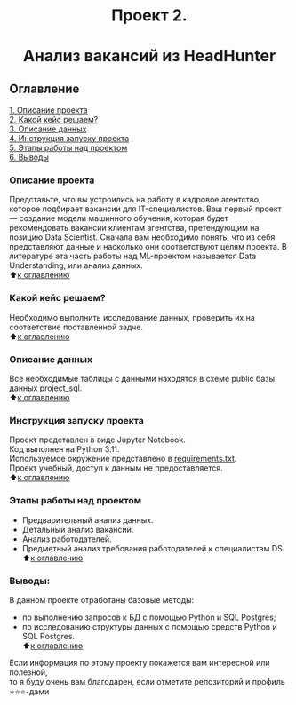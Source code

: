 # <center> Проект 2.
# <center> Анализ вакансий из HeadHunter

## Оглавление  
[1. Описание проекта](README.md#Описание-проекта)  
[2. Какой кейс решаем?](README.md#Какой-кейс-решаем)  
[3. Описание данных](README.md#Описание-данных)  
[4. Инструкция запуску проекта](README.md#Инструкция-запуску-проекта)  
[5. Этапы работы над проектом](README.md#Этапы-работы-над-проектом)  
[6. Выводы](README.md#Выводы) 

### Описание проекта    
Представьте, что вы устроились на работу в кадровое агентство, которое подбирает вакансии для IT-специалистов.
Ваш первый проект — создание модели машинного обучения, которая будет рекомендовать вакансии клиентам агентства,
претендующим на позицию Data Scientist.
Сначала вам необходимо понять, что из себя представляют данные и насколько они соответствуют целям проекта.
В литературе эта часть работы над ML-проектом называется Data Understanding, или анализ данных.  
:arrow_up:[к оглавлению](README.md#Оглавление)


### Какой кейс решаем?    
Необходимо выполнить исследование данных, проверить их на соответствие поставленной задче.  
:arrow_up:[к оглавлению](README.md#Оглавление)


### Описание данных  
Все необходимые таблицы с данными находятся в схеме public базы данных project_sql.  
:arrow_up:[к оглавлению](README.md#Оглавление)


### Инструкция запуску проекта  
Проект представлен в виде Jupyter Notebook.  
Код выполнен на Python 3.11.  
Используемое окружение представлено в [requirements.txt](requirements.txt).  
Проект учебный, доступ к данным не предоставляется.  
:arrow_up:[к оглавлению](README.md#Оглавление)


### Этапы работы над проектом  
* Предварительный анализ данных.
* Детальный анализ вакансий.
* Анализ работодателей.
* Предметный анализ требования работодателей к специалистам DS.  
:arrow_up:[к оглавлению](README.md#Оглавление)


### Выводы:  
В данном проекте отработаны базовые методы:
* по выполнению запросов к БД с помощью Python и SQL Postgres;
* по исследованию структуры данных с помощью средств Python и SQL Postgres.  
:arrow_up:[к оглавлению](README.md#Оглавление)


Если информация по этому проекту покажется вам интересной или полезной,  
то я буду очень вам благодарен, если отметите репозиторий и профиль ⭐️⭐️⭐️-дами